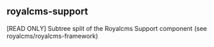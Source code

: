 ## royalcms-support

[READ ONLY] Subtree split of the Royalcms Support component (see royalcms/royalcms-framework)